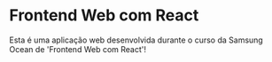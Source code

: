 # Frontend Web com React
Esta é uma aplicação web desenvolvida durante o curso da Samsung Ocean de 'Frontend Web com React'!
